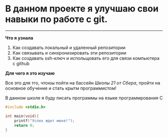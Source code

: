 # В данном проекте я улучшаю свои навыки по работе с git.
---

**Что я узнала**

1. Как создавать локальный и удаленный репозитории
2. Как связывать и синхронизировать эти репозитории
3. Как создавать ssh-ключ и испольщовать его для связи компьютера с github

**Для чего я это изучаю**

Все это для тго, чтоюы пойти на бассейн *Школы 21 от Сбера*, пройти на основное обучение и стать крытм программистом!

В данном школе я буду писать программы на языке программрования C

```C
#include <stdio.h>

int main(void){
	printf("Успех ждет меня!");
	return 0;
}
```
